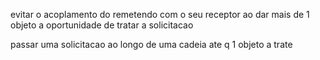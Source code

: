 evitar o acoplamento do remetendo com o seu receptor ao dar mais de 1 objeto a oportunidade de tratar a solicitacao

passar uma solicitacao ao longo de uma cadeia ate q 1 objeto a trate